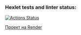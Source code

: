 ### Hexlet tests and linter status:
[![Actions Status](https://github.com/ZuevSN/python-project-83/actions/workflows/hexlet-check.yml/badge.svg)](https://github.com/ZuevSN/python-project-83/actions)

[Проект на Render](https://python-project-83-w2fz.onrender.com)
